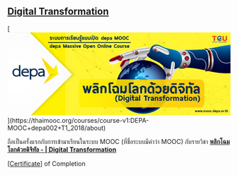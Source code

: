 ﻿## **[Digital Transformation](https://thaimooc.org/courses/course-v1:DEPA-MOOC+depa002+T1_2018/about)**

[![](./img/depa002.jpg "พลิกโฉมโลกด้วยดิจิทัล - Digital Transformation - https://thaimooc.org/asset-v1:DEPA-MOOC+depa002+T1_2018+type@asset+block@Website_depa_-_Link_MOOC-10.jpg")](https://thaimooc.org/courses/course-v1:DEPA-MOOC+depa002+T1_2018/about)

ถือเป็นครั้งแรกกับการเข้ามาเรียนในระบบ MOOC (ที่ชื่อระบบมีคำว่า MOOC) กับรายวิชา [**พลิกโฉมโลกด้วยดิจิทัล - \| Digital Transformation**](https://thaimooc.org/courses/course-v1:DEPA-MOOC+depa002+T1_2018/about)

[[Certificate](https://thaimooc.org/edxphp/getcer/725198503f2100d7f3c1bf6c2cbc8ba86024c158)] of Completion